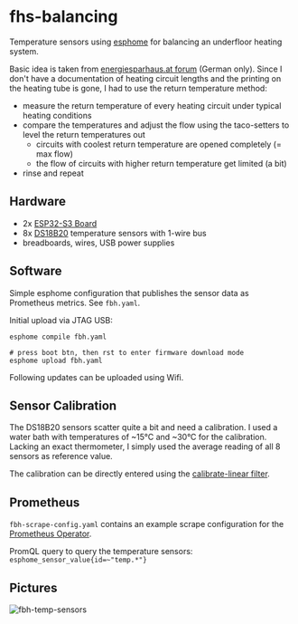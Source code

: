 # fhs-balancing

Temperature sensors using [esphome](https://esphome.io/) for balancing an underfloor heating system.

Basic idea is taken from [energiesparhaus.at forum](https://www.energiesparhaus.at/forum-hydraulischer-abgleich-grundlagen/39756_1) (German only). Since I don't have a documentation of heating circuit lengths and the printing on the heating tube is gone, I had to use the return temperature method:
- measure the return temperature of every heating circuit under typical heating conditions
- compare the temperatures and adjust the flow using the taco-setters to level the return temperatures out
  - circuits with coolest return temperature are opened completely (= max flow)
  - the flow of circuits with higher return temperature get limited (a bit)
- rinse and repeat

## Hardware

- 2x [ESP32-S3 Board](https://docs.espressif.com/projects/esp-dev-kits/en/latest/esp32s3/esp32-s3-devkitc-1/user_guide.html#getting-started)
- 8x [DS18B20](https://datasheets.maximintegrated.com/en/ds/DS18B20.pdf) temperature sensors with 1-wire bus
- breadboards, wires, USB power supplies

## Software

Simple esphome configuration that publishes the sensor data as Prometheus metrics. See `fbh.yaml`.

Initial upload via JTAG USB:

```
esphome compile fbh.yaml

# press boot btn, then rst to enter firmware download mode
esphome upload fbh.yaml
```

Following updates can be uploaded using Wifi.

## Sensor Calibration

The DS18B20 sensors scatter quite a bit and need a calibration. I used a water bath with temperatures of ~15°C and ~30°C for the calibration. Lacking an exact thermometer, I simply used the average reading of all 8 sensors as reference value.

The calibration can be directly entered using the [calibrate-linear filter](https://esphome.io/components/sensor/#calibrate-linear).

## Prometheus

`fbh-scrape-config.yaml` contains an example scrape configuration for the [Prometheus Operator](https://prometheus-operator.dev/).

PromQL query to query the temperature sensors: `esphome_sensor_value{id=~"temp.*"}`

## Pictures

![fbh-temp-sensors](fbh-temp-sensors.jpg)
